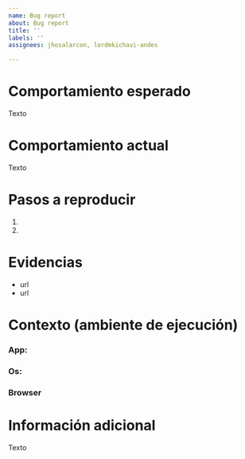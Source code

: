 ```yaml
---
name: Bug report
about: Bug report
title: ''
labels: ''
assignees: jhosalarcon, lordmkichavi-andes

---
```


# Comportamiento esperado
Texto

# Comportamiento actual
Texto

# Pasos a reproducir
1.
2. 

# Evidencias
- url
- url

# Contexto (ambiente de ejecución)
### App:
### Os:
### Browser

# Información adicional
Texto
